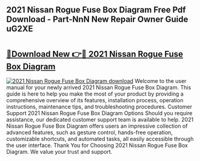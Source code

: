 ## 2021 Nissan Rogue Fuse Box Diagram Free Pdf Download - Part-NnN New Repair Owner Guide uG2XE

# <h2><a href="http://dfox5e.blite.top/?on=2021+Nissan+Rogue+Fuse+Box+Diagram">🔗Download New 👉🔴 2021 Nissan Rogue Fuse Box Diagram</a></h2>

[![2021 Nissan Rogue Fuse Box Diagram download](https://i.imgur.com/lujVjoI.png)](http://dfox5e.blite.top/?on=2021+Nissan+Rogue+Fuse+Box+Diagram)
Welcome to the user manual for your newly arrived 2021 Nissan Rogue Fuse Box Diagram. This guide is here to help you make the most of your product by providing a comprehensive overview of its features, installation process, operation instructions, maintenance tips, and troubleshooting procedures. Customer Support 2021 Nissan Rogue Fuse Box Diagram Options Should you require assistance, our dedicated customer support team is available to help. 2021 Nissan Rogue Fuse Box Diagram offers users an impressive collection of advanced features, such as gesture control, hands-free operation, customizable shortcuts, and automated tasks, all easily accessible through the user interface. Thank You for Choosing 2021 Nissan Rogue Fuse Box Diagram. We value your trust and support.
